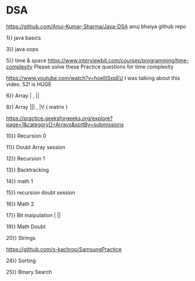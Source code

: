 # DSA

https://github.com/Anuj-Kumar-Sharma/Java-DSA   anuj bhaiya github repo

1}} java basics

3}} java oops 

5}} time & space 
https://www.interviewbit.com/courses/programming/time-complexity  Please solve these Practice questions for time complexity

https://www.youtube.com/watch?v=hoeIllSxpEU     I was talking about this video. 52! is HUGE

6}} Array | ,  ||  

8}} Array ||| , |V ( matrix )

https://practice.geeksforgeeks.org/explore?page=1&category[]=Arrays&sortBy=submissions

10}} Recursion 0

11}} Doubt Array  session

12}} Recursion 1

13}} Backtracking

14}} math 1

15}} recursion doubt session

16}} Math 2

17}} Bit maipulation | ||

19}} Math Doubt

20}} Strings

https://github.com/s-kachroo/SamsungPractice

24}} Sorting 

25}} Binary Search

